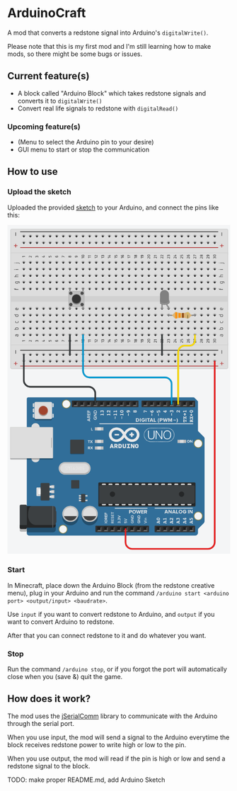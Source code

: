 # ArduinoCraft
A mod that converts a redstone signal into Arduino's ```digitalWrite()```.

Please note that this is my first mod and I'm still learning how to make mods, so there might be some bugs or issues.
## Current feature(s)
- A block called "Arduino Block" which takes redstone signals and converts it to ```digitalWrite()```
- Convert real life signals to redstone with ```digitalRead()```

### Upcoming feature(s)
- (Menu to select the Arduino pin to your desire)
- GUI menu to start or stop the communication


## How to use

### Upload the sketch
Uploaded the provided [sketch](arduino/example.ino) to your Arduino, and connect the pins like this:

![image](arduino/circuit.png)

### Start
In Minecraft, place down the Arduino Block (from the redstone creative menu), 
plug in your Arduino and run the command ```/arduino start <arduino port> <output/input> <baudrate>```.

Use ```input``` if you want to convert redstone to Arduino, and ```output``` if you want to convert Arduino to redstone.

After that you can connect redstone to it and do whatever you want.
### Stop
Run the command ```/arduino stop```, or if you forgot the port will automatically close when you (save &) quit the game.
## How does it work?
The mod uses the [jSerialComm](https://fazecast.github.io/jSerialComm/) library to communicate with the Arduino through the serial port. 

When you use input, the mod will send a signal to the Arduino everytime the block receives redstone power to write high or low to the pin. 

When you use output, the mod will read if the pin is high or low and send a redstone signal to the block.


TODO: make proper README.md, add Arduino Sketch
